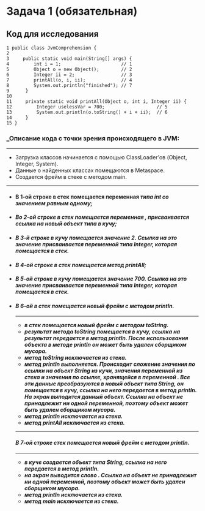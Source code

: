 # Задача 1 (обязательная)

## Код для исследования

    1 public class JvmComprehension {
    2
    3     public static void main(String[] args) {
    4         int i = 1;                      // 1
    5         Object o = new Object();        // 2
    6         Integer ii = 2;                 // 3
    7         printAll(o, i, ii);             // 4
    8         System.out.println("finished"); // 7
    9      }
    10
    11     private static void printAll(Object o, int i, Integer ii) {
    12         Integer uselessVar = 700;                   // 5
    13         System.out.println(o.toString() + i + ii);  // 6
    14     }
    15 }


### _Описание кода с точки зрения происходящего в JVM:
***
- Загрузка классов начинается с помощью ClassLoader’ов (Object, Integer, System).
- Данные о найденных классах помещаются в Metaspace.
- Создается фрейм в стеке с методом main.
***

- #### В 1-ой строке в стек помещается переменная <i> типа int со значением равным одному;

- #### Во 2-ой строке в стек помещается переменная <o>, присваивается ссылка на новый объект типа <Object> в кучу;

- #### В 3-й строке в кучу помещается значение 2. Ссылка на это значение присваивается переменной <ii> типа Integer, которая помещается в стек.

- #### В 4-ой строке в стек помещается метод printAll;

- #### В 5-ой строке в кучу помещается значение 700. Ссылка на это значение присваивается переменной <uselessVar> типа Integer, которая помещается в стек.

- #### В 6-ой в стек помещается новый фрейм с методом println.
***
- в стек помещается новый фрейм c методом toString.
- результат метода toString помещается в кучу, ссылка на результат передается в метод println. После использования объекта в методе println он может быть удален сборщиком мусора.
- метод toString исключается из стека.
- метод println выполняется. Происходит сложение значения по ссылки на объект String из кучи, значения переменной <i> из стека и значения по ссылке, хранящейся в переменной <ii>. Все эти данные преобразуются в новый объект типа String, он помещается в кучу, ссылка на него передается в метод println. На экран выподится данный объект. Ссылка на объект не принадлежит ни одной переменной, поэтому объект может быть удален сборщиком мусора.
- метод println исключается из стека.
- метод printAll исключается из стека.
***

####  В 7-ой строке стек помещается новый фрейм с методом println.
***
- в куче создается объект типа String, ссылка на него передается в метод println.
- на экран выводится слово <finished>. Ссылка на объект не принадлежит ни одной переменной, поэтому объект может быть удален сборщиком мусора.
- метод println исключается из стека.
- метод main исключается из стека.
